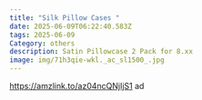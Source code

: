 ```yaml
---
title: "Silk Pillow Cases "
date: 2025-06-09T06:22:40.583Z
tags: 2025-06-09
Category: others
description: Satin Pillowcase 2 Pack for 8.xx
image: img/71h3qie-wkl._ac_sl1500_.jpg
---
```

https://amzlink.to/az04ncQNjIjS1  ad
